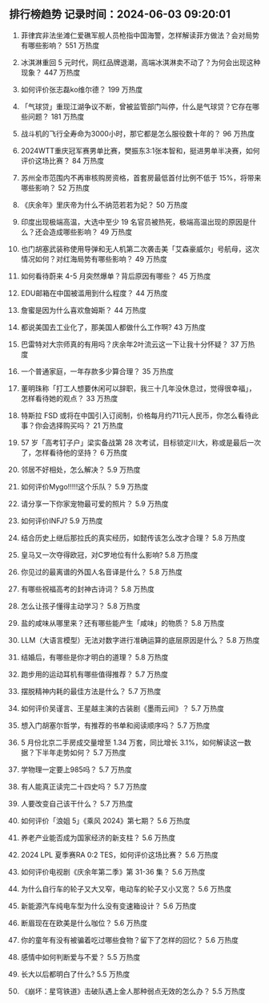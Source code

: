 
## 排行榜趋势 记录时间：2024-06-03 09:20:01
  
  1. 菲律宾非法坐滩仁爱礁军舰人员枪指中国海警，怎样解读菲方做法？会对局势有哪些影响？ 551 万热度
    
  2. 冰淇淋重回 5 元时代，网红品牌退潮，高端冰淇淋卖不动了？为何会出现这种现象？ 447 万热度
    
  3. 如何评价张志磊ko维尔德？ 199 万热度
    
  4. 「气球贷」重现江湖争议不断，曾被监管部门叫停，什么是气球贷？它存在哪些问题？ 181 万热度
    
  5. 战斗机的飞行全寿命为3000小时，那它都是怎么服役数十年的？ 96 万热度
    
  6. 2024WTT重庆冠军赛男单比赛，樊振东3:1张本智和，挺进男单半决赛，如何评价这场比赛？ 84 万热度
    
  7. 苏州全市范围内不再审核购房资格，首套房最低首付比例不低于 15%，将带来哪些影响？ 52 万热度
    
  8. 《庆余年》里庆帝为什么不纳范若若为妃？ 50 万热度
    
  9. 印度出现极端高温，大选中至少 19 名官员被热死，极端高温出现的原因是什么？还会造成哪些影响？ 49 万热度
    
  10. 也门胡塞武装称使用导弹和无人机第二次袭击美「艾森豪威尔」号航母，这次情况如何？对红海局势有哪些影响？ 49 万热度
    
  11. 如何看待蔚来 4-5 月突然爆单？背后原因有哪些？ 45 万热度
    
  12. EDU邮箱在中国被滥用到什么程度？ 44 万热度
    
  13. 詹蜜是因为什么喜欢詹姆斯？ 44 万热度
    
  14. 都说美国去工业化了，那美国人都做什么工作啊? 43 万热度
    
  15. 巴雷特对大宗师真的有用吗？庆余年2叶流云这一下让我十分怀疑？ 37 万热度
    
  16. 一个普通家庭，一年存款多少算合理？ 35 万热度
    
  17. 董明珠称「打工人想要休闲可以辞职，我三十几年没休息过，觉得很幸福」，怎样看待她的观点？ 33 万热度
    
  18. 特斯拉 FSD 或将在中国引入订阅制，价格每月约711元人民币，你怎么看待此事？你会选择购买吗？ 21 万热度
    
  19. 57 岁「高考钉子户」梁实备战第 28 次考试，目标锁定川大，称或是最后一次了，怎样看待他的坚持？ 6 万热度
    
  20. 邻居不好相处，怎么解决？ 5.9 万热度
    
  21. 如何评价Mygo!!!!!这个乐队？ 5.9 万热度
    
  22. 请分享一下你家宠物最可爱的照片？ 5.9 万热度
    
  23. 如何评价INFJ? 5.9 万热度
    
  24. 结合历史上继后那拉氏的真实经历，如懿传该怎么改才合理？ 5.8 万热度
    
  25. 皇马又一次夺得欧冠，对C罗地位有什么影响? 5.8 万热度
    
  26. 你见过的最离谱的外国人名音译是什么？ 5.8 万热度
    
  27. 有哪些祝福高考的封神古诗词？ 5.8 万热度
    
  28. 怎么让孩子懂得主动学习？ 5.8 万热度
    
  29. 盐的咸味从哪里来？还有哪些能产生「咸味」的物质？ 5.8 万热度
    
  30. LLM（大语言模型）无法对数字进行准确运算的底层原因是什么？ 5.8 万热度
    
  31. 结婚后，有哪些是你才明白的道理？ 5.8 万热度
    
  32. 跑步用的运动耳机有哪些值得推荐？ 5.7 万热度
    
  33. 摆脱精神内耗的最佳方法是什么？ 5.7 万热度
    
  34. 如何评价吴谨言、王星越主演的古装剧《墨雨云间》？ 5.7 万热度
    
  35. 想入门胡塞尔哲学，有推荐的书单和阅读顺序吗？ 5.7 万热度
    
  36. 5 月份北京二手房成交量增至 1.34 万套，同比增长 3.1%，如何解读这一数据？下半年走势如何？ 5.7 万热度
    
  37. 学物理一定要上985吗？ 5.7 万热度
    
  38. 有人能真正读完二十四史吗？ 5.7 万热度
    
  39. 人要改变自己该干什么？ 5.7 万热度
    
  40. 如何评价「浪姐 5」《乘风 2024》第七期？ 5.6 万热度
    
  41. 养老产业能否成为国家经济的新支柱？ 5.6 万热度
    
  42. 2024 LPL 夏季赛RA 0:2 TES，如何评价这场比赛？ 5.6 万热度
    
  43. 如何评价电视剧《庆余年第二季》第 31-36 集？ 5.6 万热度
    
  44. 为什么自行车的轮子又大又窄，电动车的轮子又小又宽？ 5.6 万热度
    
  45. 新能源汽车纯电车型为什么没有变速箱设计？ 5.6 万热度
    
  46. 断眉现在在欧美是什么咖位？ 5.6 万热度
    
  47. 你的童年有没有被骗着吃过哪些食物？留下了怎样的回忆？ 5.6 万热度
    
  48. 感情中如何判断爱与不爱？ 5.5 万热度
    
  49. 长大以后都明白了什么? 5.5 万热度
    
  50. 《崩坏：星穹铁道》击破队遇上金人那种弱点无效的怎么办？ 5.5 万热度
    
